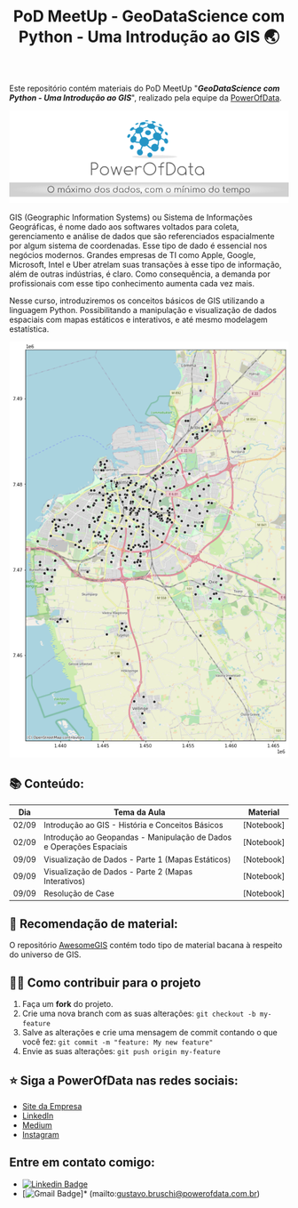 <header> 
<h1>PoD MeetUp - GeoDataScience com Python - Uma Introdução ao GIS 🌏</h1>
</header>


Este repositório contém materiais do PoD MeetUp "**_GeoDataScience com Python - Uma Introdução ao GIS_**", realizado pela equipe da [PowerOfData](https://www.powerofdata.com.br/#fale-conosco).

![PoD Slogan](https://github.com/gusbruschi13/PoD_MeetUp_GIS_in_Python/blob/master/images/pod_slogan.png)

GIS (Geographic Information Systems) ou Sistema de Informações Geográficas, é nome dado aos softwares voltados para coleta, gerenciamento e análise de dados que são referenciados espacialmente por algum sistema de coordenadas. Esse tipo de dado é essencial nos negócios modernos. Grandes empresas de TI como Apple, Google, Microsoft, Intel e Uber atrelam suas transações à esse tipo de informação, além de outras indústrias, é claro. Como consequência, a demanda por profissionais com esse tipo conhecimento aumenta cada vez mais.

Nesse curso, introduziremos os conceitos básicos de GIS utilizando a linguagem Python. Possibilitando a manipulação e visualização de dados espaciais com mapas estáticos e interativos, e até mesmo modelagem estatística.

<p align="center">
<img src="https://github.com/gusbruschi13/PoD_MeetUp_GIS_in_Python/blob/master/images/malmo_osm.png">
 </p>


## 📚 Conteúdo:

**Dia**| **Tema da Aula** | **Material**
------------ | ------------ | -------------
02/09 | Introdução ao GIS - História e Conceitos Básicos | [Notebook]
02/09 | Introdução ao Geopandas - Manipulação de Dados e Operações Espaciais | [Notebook]
09/09 | Visualização de Dados - Parte 1 (Mapas Estáticos)| [Notebook]
09/09 | Visualização de Dados - Parte 2 (Mapas Interativos)| [Notebook]
09/09 | Resolução de Case| [Notebook]


## 🚥 Recomendação de material:

O repositório [AwesomeGIS](https://github.com/sshuair/awesome-gis) contém todo tipo de material bacana à respeito do universo de GIS.


## 💪🏾 Como contribuir para o projeto

1. Faça um **fork** do projeto.
2. Crie uma nova branch com as suas alterações: `git checkout -b my-feature`
3. Salve as alterações e crie uma mensagem de commit contando o que você fez: `git commit -m "feature: My new feature"`
4. Envie as suas alterações: `git push origin my-feature`

## ⭐ Siga a PowerOfData nas redes sociais:

* [Site da Empresa](https://www.powerofdata.com.br/#fale-conosco)
* [LinkedIn](https://www.linkedin.com/company/powerofdata/)
* [Medium](https://medium.com/powerofdata)
* [Instagram](https://www.instagram.com/powerofdata/)

## Entre em contato comigo:

* [![Linkedin Badge](https://img.shields.io/badge/-LinkedIn-blue?style=flat-square&logo=Linkedin&logoColor=white&link=https://www.linkedin.com/in/gustavo-bruschi/)](https://www.linkedin.com/in/gustavo-bruschi/) 
* [![Gmail Badge](https://img.shields.io/badge/-My-Email-c14438?style=flat-square&logo=Gmail&logoColor=white&link=mailto:gustavo.bruschi@powerofdata.com.br)]* (mailto:gustavo.bruschi@powerofdata.com.br)
